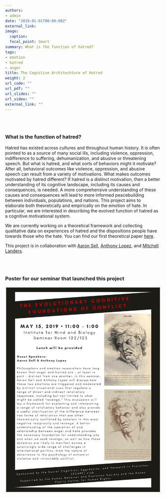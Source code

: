 ```yaml
---
authors:
- admin
date: "2019-01-01T00:00:00Z"
external_link:
image:
  caption:
  focal_point: Smart
summary: What is the function of hatred?
tags:
- emotion
- hatred
- anger
title: The Cognitive Architechture of Hatred
weight: 2
url_code: ""
url_pdf: ""
url_slides: ""
url_video: ""
external_link: ""
---
```


<br/><br/>

### What is the function of hatred?

Hatred has existed across cultures and throughout human history. It is often pointed to as a source of many social ills, including violence, oppression, indifference to suffering, dehumanization, and abusive or threatening speech. But what is hatred, and what sorts of behaviors might it motivate? After all, behavioral outcomes like violence, oppression, and abusive speech can result from a variety of motivations. What makes outcomes motivated by hatred different? If hatred is a distinct motivation, then a better understanding of its cognitive landscape, including its causes and consequences, is needed. A more comprehensive understanding of these causes and consequences will lead to more informed peacebuilding between individuals, populations, and nations. This project aims to elaborate both theoretically and empirically on the emotion of hate. In particular, we are interested in describing the evolved function of hatred as a cognitive motivational system.

We are currently working on a theoretical framework and collecting qualitative data on experiences of hatred and the dispositions people have towards those who the hate. You can find our first theoretical paper [here](https://psyarxiv.com/kxdvu/).

This project is in collaboration with [Aaron Sell](https://scholar.google.com/citations?user=9oisecIAAAAJ&hl=en), [Anthony Lopez](https://labs.wsu.edu/evolutionary-politics/), and [Mitchell Landers](https://psychology.uchicago.edu/directory/mitchell-landers).

<br/><br/>

### Poster for our seminar that launched this project

![](poster.jpg)



